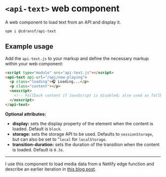 # `<api-text>` web component

A web component to load text from an API and display it.

```sh
npm i @cdransf/api-text
```

## Example usage

Add the `api-text.js` to your markup and define the necessary markup within your web component:

```html
<script type="module" src="api-text.js"></script>
<api-text api-url="/api/now-playing">
  <p class="loading">🎧 Loading...</p>
  <p class="content"></p>
  <noscript>
    <!-- Fallback content if JavaScript is disabled; also used as fallback content in the event of an API error. -->
  </noscript>
</api-text>
```

**Optional attributes:**

- **display:** sets the display property of the element when the content is loaded. Default is `block`.
- **storage:** sets the storage API to be used. Defaults to `sessionStorage`, but can also be set to "`local` for `localStorage`.
- **transition-duration:** sets the duration of the transition when the content is loaded. Default is `0.3s`.

---

I use this component to load media data from a Netlify edge function and describe an earlier iteration in [this blog post](https://coryd.dev/posts/2024/building-a-bespoke-now-playing-web-component/).
